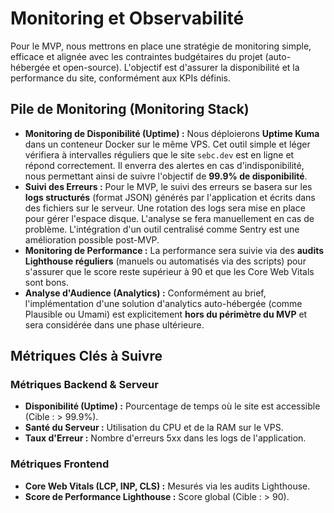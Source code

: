# Monitoring et Observabilité

Pour le MVP, nous mettrons en place une stratégie de monitoring simple, efficace et alignée avec les contraintes budgétaires du projet (auto-hébergée et open-source). L'objectif est d'assurer la disponibilité et la performance du site, conformément aux KPIs définis.

## Pile de Monitoring (Monitoring Stack)

- **Monitoring de Disponibilité (Uptime) :** Nous déploierons **Uptime Kuma** dans un conteneur Docker sur le même VPS. Cet outil simple et léger vérifiera à intervalles réguliers que le site `sebc.dev` est en ligne et répond correctement. Il enverra des alertes en cas d'indisponibilité, nous permettant ainsi de suivre l'objectif de **99.9% de disponibilité**.
- **Suivi des Erreurs :** Pour le MVP, le suivi des erreurs se basera sur les **logs structurés** (format JSON) générés par l'application et écrits dans des fichiers sur le serveur. Une rotation des logs sera mise en place pour gérer l'espace disque. L'analyse se fera manuellement en cas de problème. L'intégration d'un outil centralisé comme Sentry est une amélioration possible post-MVP.
- **Monitoring de Performance :** La performance sera suivie via des **audits Lighthouse réguliers** (manuels ou automatisés via des scripts) pour s'assurer que le score reste supérieur à 90 et que les Core Web Vitals sont bons.
- **Analyse d'Audience (Analytics) :** Conformément au brief, l'implémentation d'une solution d'analytics auto-hébergée (comme Plausible ou Umami) est explicitement **hors du périmètre du MVP** et sera considérée dans une phase ultérieure.

## Métriques Clés à Suivre

### Métriques Backend & Serveur

- **Disponibilité (Uptime) :** Pourcentage de temps où le site est accessible (Cible : > 99.9%).
- **Santé du Serveur :** Utilisation du CPU et de la RAM sur le VPS.
- **Taux d'Erreur :** Nombre d'erreurs 5xx dans les logs de l'application.

### Métriques Frontend

- **Core Web Vitals (LCP, INP, CLS) :** Mesurés via les audits Lighthouse.
- **Score de Performance Lighthouse :** Score global (Cible : > 90).

